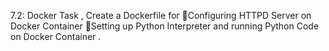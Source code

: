  7.2: Docker Task , Create a Dockerfile for
🔅Configuring HTTPD Server on Docker Container
🔅Setting up Python Interpreter and running Python Code on Docker Container .
  
  
